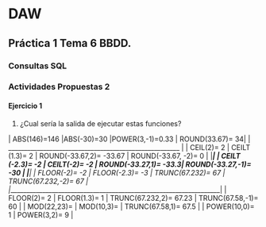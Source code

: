 # DAW

## Práctica 1 Tema 6 BBDD.

### Consultas SQL
### Actividades Propuestas 2
#### Ejercicio 1
1. ¿Cual sería la salida de ejecutar estas funciones?

| ABS(146)=146 |ABS(-30)=30 |POWER(3,-1)=0.33 | ROUND(33.67)= 34|
| ______________________________________________________ |
| CEIL(2)= 2 | CEILT (1.3)= 2 | ROUND(-33.67,2)= -33.67 | ROUND(-33.67, -2)= 0 |
|_________________________________________________________________|
| CEILT (-2.3)= -2 | CEILT(-2)= -2 | ROUND(-33.27,1)= -33.3| ROUND(-33.27,-1)= -30 |
|__________________________________________________________________|
| FLOOR(-2)= -2 | FLOOR(-2.3)= -3 | TRUNC(67.232)= 67 | TRUNC(67.232,-2)= 67   |
|___________________________________________________________________|
| FLOOR(2)= 2 | FLOOR(1.3)= 1 | TRUNC(67.232,2)= 67.23 | TRUNC(67.58,-1)= 60 |
| MOD(22,23)= | MOD(10,3)= | TRUNC(67.58,1)= 67.5 |
| POWER(10,0)= 1 | POWER(3,2)= 9 |
